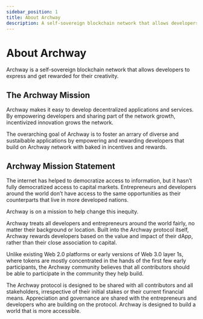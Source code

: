 ```yaml
---
sidebar_position: 1
title: About Archway
description: A self-sovereign blockchain network that allows developers to express and get rewarded for their creativity.
---
```


# About Archway

Archway is a self-sovereign blockchain network that allows developers to express and get rewarded for their creativity.

## The Archway Mission

Archway makes it easy to develop decentralized applications and services. By empowering developers and sharing part of the network growth, incentivized innovation grows the network. 

The overarching goal of Archway is to foster an arrary of diverse and sustaibable applications by empowering and rewarding developers that build on Archway network with baked in incentives and rewards.  

## Archway Mission Statement

The internet has helped to democratize access to information, but it hasn’t fully democratized access to capital markets. Entrepreneurs and developers around the world don’t have access to the same opportunities as their counterparts that live in more developed nations. 

Archway is on a mission to help change this inequity. 

Archway treats all developers and entrepreneurs around the world fairly, no matter their background or location. Built into the Archway protocol itself, Archway rewards developers based on the value and impact of their dApp, rather than their close association to capital.

Unlike existing Web 2.0 platforms or early versions of Web 3.0 layer 1s, where tokens are mostly concentrated in the hands of the first few early participants, the Archway community believes that all contributors should be able to participate in the community they help build.

The Archway protocol is designed to be shared with all contributors and all stakeholders, irrespective of their initial stakes or their current financial means. Appreciation and governance are shared with the entrepreneurs and developers who are building on the protocol. Archway is designed to build a world that is more accessible.

